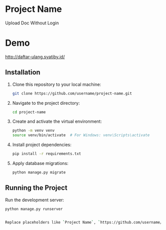 # Project Name

Upload Doc Without Login

# Demo

http://daftar-ulang.syatiby.id/

## Installation

1. Clone this repository to your local machine:

    ```bash
    git clone https://github.com/username/project-name.git
    ```

2. Navigate to the project directory:

    ```bash
    cd project-name
    ```

3. Create and activate the virtual environment:

    ```bash
    python -m venv venv
    source venv/bin/activate  # For Windows: venv\Scripts\activate
    ```

4. Install project dependencies:

    ```bash
    pip install -r requirements.txt
    ```

5. Apply database migrations:

    ```bash
    python manage.py migrate
    ```

## Running the Project

Run the development server:

```bash
python manage.py runserver


Replace placeholders like `Project Name`, `https://github.com/username/project-name.git`, and `path/to/screenshot.png` with your actual project details. Also, make sure to add relevant images or screenshots to provide a visual understanding of your project.

